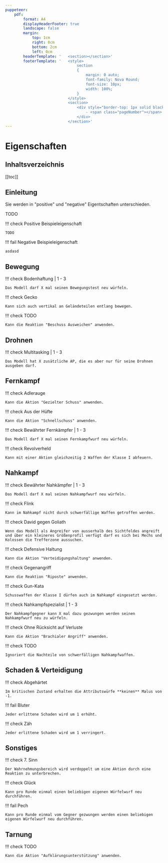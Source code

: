 ```yaml
---
puppeteer:
    pdf:
        format: A4
        displayHeaderFooter: true
        landscape: false
        margin:
            top: 1cm
            right: 0cm
            bottom: 2cm
            left: 0cm
        headerTemplate: '   <section></section>'
        footerTemplate: '   <style>
                                section
                                {
                                    margin: 0 auto;
                                    font-family: Nova Round;
                                    font-size: 10px;
                                    width: 100%;
                                }
                            </style>
                            <section>
                                <div style="border-top: 1px solid black; text-align: center; padding-top: 0.3cm">
                                    - <span class="pageNumber"></span> -
                                </div>
                            </section>'
---
```


# Eigenschaften

## Inhaltsverzeichnis

[[toc]]

## Einleitung

Sie werden in "positive" und "negative" Eigentschaften unterschieden.

TODO

!!! check Positive Beispieleigenschaft

    TODO

!!! fail Negative Beispieleigenschaft

    asdasd

## Bewegung

!!! check Bodenhaftung | 1 - 3

    Das Modell darf X mal seinen Bewegungstest neu würfeln.

!!! check Gecko

    Kann sich auch vertikal an Geländeteilen entlang bewegen.

!!! check TODO

    Kann die Reaktion "Beschuss Ausweichen" anwenden.

## Drohnen

!!! check Multitasking | 1 - 3

    Das Modell hat X zusätzliche AP, die es aber nur für seine Drohnen ausgeben darf.

## Fernkampf

!!! check Adlerauge

    Kann die Aktion "Gezielter Schuss" anwenden.

!!! check Aus der Hüfte

    Kann die Aktion "Schnellschuss" anwenden.

!!! check Bewährter Fernkämpfer | 1 - 3

    Das Modell darf X mal seinen Fernkampfwurf neu würfeln.

!!! check Revolverheld

    Kann mit einer Aktion gleichzeitig 2 Waffen der Klasse I abfeuern.

## Nahkampf

!!! check Bewährter Nahkämpfer | 1 - 3

    Das Modell darf X mal seinen Nahkampfwurf neu würfeln.

!!! check Flink

    Kann im Nahkampf nicht durch schwerfällige Waffen getroffen werden.

!!! check David gegen Goliath

    Wenn das Modell als Angreifer von ausserhalb des Sichtfeldes angreift und über ein kleineres Größenprofil verfügt darf es sich bei Mechs und Kolossen die Trefferzone aussuchen.

!!! check Defensive Haltung

    Kann die Aktion "Verteidigungshaltung" anwenden.

!!! check Gegenangriff

    Kann die Reaktion "Riposte" anwenden.

!!! check Gun-Kata

    Schusswaffen der Klasse I dürfen auch im Nahkampf eingesetzt werden.

!!! check Nahkampfspezialist | 1 - 3

    Der Nahkampfgegner kann X mal dazu gezwungen werden seinen Nahkampfwurf neu zu würfeln.

!!! check Ohne Rücksicht auf Verluste

    Kann die Aktion "Brachialer Angriff" anwenden.

!!! check TODO

    Ignoriert die Nachteile von schwerfälligen Nahkampfwaffen.

## Schaden & Verteidigung

!!! check Abgehärtet

    Im kritischen Zustand erhalten die Attributswürfe **keinen** Malus von -1.

!!! fail Bluter

    Jeder erlittene Schaden wird um 1 erhöht.

!!! check Zäh

    Jeder erlittene Schaden wird um 1 verringert.

## Sonstiges

!!! check 7. Sinn

    Der Wahrnehmungsbereich wird verdoppelt um eine Aktion durch eine Reaktion zu unterbrechen.

!!! check Glück

    Kann pro Runde einmal einen beliebigen eigenen Würfelwurf neu durchführen.

!!! fail Pech

    Kann pro Runde einmal vom Gegner gezwungen werden einen beliebigen eigenen Würfelwurf neu durchführen.

## Tarnung

!!! check TODO

    Kann die Aktion "Aufklärungsunterstützung" anwenden.
